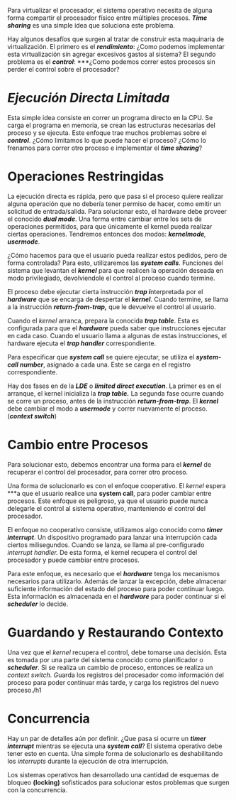 Para virtualizar el procesador, el sistema operativo necesita de alguna forma compartir el procesador físico entre múltiples procesos. ***Time sharing*** es una simple idea que soluciona este problema.

Hay algunos desafíos que surgen al tratar de construir esta maquinaria de virtualización. El primero es el ***rendimiento***: ¿Como podemos implementar esta virtualización sin agregar excesivos gastos al sistema? El segundo problema es el ***control***: ***¿Como podemos correr estos procesos sin perder el control sobre el procesador?

# ***Ejecución Directa Limitada***

Esta simple idea consiste en correr un programa directo en la CPU. Se carga el programa en memoria, se crean las estructuras necesarias del proceso y se ejecuta. Este enfoque trae muchos problemas sobre el ***control***. ¿Cómo limitamos lo que puede hacer el proceso? ¿Cómo lo frenamos para correr otro proceso e implementar el ***time sharing***?

# Operaciones Restringidas

La ejecución directa es rápida, pero que pasa si el proceso quiere realizar alguna operación que no debería tener permiso de hacer, como emitir un solicitud de entrada/salida. Para solucionar esto, el hardware debe proveer el conocido ***dual mode***. Una forma entre cambiar entre los sets de operaciones permitidos, para que únicamente el kernel pueda realizar ciertas operaciones. Tendremos entonces dos modos: ***kernelmode**, **usermode***.

¿Cómo hacemos para que el usuario pueda realizar estos pedidos, pero de forma controlada? Para esto, utilizaremos las ***system calls***. Funciones del sistema que levantan el ***kernel*** para que realicen la operación deseada en modo privilegiado, devolviendole el control al proceso cuando termine.

El proceso debe ejecutar cierta instrucción ***trap i***nterpretada por el ***hardware*** que se encarga de despertar el ***kernel***. Cuando termine, se llama a la instrucción ***return-from-trap,*** que le devuelve el control al usuario.

Cuando el *kernel* arranca, prepara la conocida ***trap table***. Esta es configurada para que el ***hardware*** pueda saber que instrucciones ejecutar en cada caso. Cuando el usuario llama a algunas de estas instrucciones, el hardware ejecuta el ***trap handler*** correspondiente.

Para especificar que ***system call*** se quiere ejecutar, se utiliza el ***system-call number***, asignado a cada una. Este se carga en el registro correspondiente.

Hay dos fases en de la ***LDE*** o ***limited direct execution***. La primer es en el arranque, el kernel inicializa la ***trap table.*** La segunda fase ocurre cuando se corre un proceso, antes de la instrucción ***return-from-trap***. El ***kernel*** debe cambiar el modo a ***usermode*** y correr nuevamente el proceso. (***context switch***)

# Cambio entre Procesos

Para solucionar esto, debemos encontrar una forma para el ***kernel*** de recuperar el control del procesador, para correr otro proceso.

Una forma de solucionarlo es con el enfoque cooperativo. El *kernel* espera ***a que el usuario realice una **system call**, para poder cambiar entre procesos. Este enfoque es peligroso, ya que el usuario puede nunca delegarle el control al sistema operativo, manteniendo el control del procesador.

El enfoque no cooperativo consiste, utilizamos algo conocido como ***timer interrupt***. Un dispositivo programado para lanzar una interrupción cada ciertos milisegundos. Cuando se lanza, se llama al pre-configurado *interrupt handler.* De esta forma, el kernel recupera el control del procesador y puede cambiar entre procesos.

Para este enfoque, es necesario que el ***hardware*** tenga los mecanismos necesarios para utilizarlo. Además de lanzar la excepción, debe almacenar suficiente información del estado del proceso para poder continuar luego. Esta información es almacenada en el ***hardware*** para poder continuar si el ***scheduler*** lo decide.

# Guardando y Restaurando Contexto

Una vez que el *kernel* recupera el control, debe tomarse una decisión. Esta es tomada por una parte del sistema conocido como planificador o ***scheduler***. Si se realiza un cambio de proceso, entonces se realiza un *context switch. G*uarda los registros del procesador como información del proceso para poder continuar más tarde, y carga los registros del nuevo proceso./h1

# Concurrencia

Hay un par de detalles aún por definir. ¿Que pasa si ocurre un ***timer interrupt*** mientras se ejecuta una ***system call***? El sistema operativo debe tener esto en cuenta. Una simple forma de solucionarlo es deshabilitando los *interrupts* durante la ejecución de otra interrupción.

Los sistemas operativos han desarrollado una cantidad de esquemas de bloqueo **(locking)** sofisticados para solucionar estos problemas que surgen con la concurrencia.